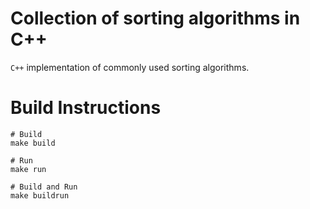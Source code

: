 # Collection of sorting algorithms in C++
`C++` implementation of commonly used sorting algorithms.

# Build Instructions
```
# Build
make build

# Run
make run

# Build and Run
make buildrun
```

